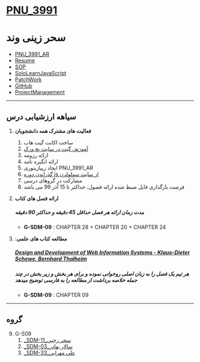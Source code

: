 # [PNU_3991](https://github.com/AliRazavi-edu/PNU_3991#TOC)
# سحر زینی وند
- [PNU_3991_AR](https://github.com/AliMehraei/PNU_3991_AR)
- [Resume](https://alimehraei.github.io/) 
- [SOP](https://alimehraei.github.io/SOP/)
- [SoloLearnJavaScript](https://alimehraei.github.io/SOLO/)
- [PatchWork](https://alimehraei.github.io/JLORD/)
- [GitHub](https://github.com/AliMehraei)
- [ProjectManagement](https://github.com/AliMehraei/ProjectManagement)
-----------------
## سیاهه ارزشیابی درس
1. **فعالیت های مشترک همه دانشجویان**
    1. ساخت اکانت گیت هاب
    2. [آموزش گیت در سایت پچ ورک](http://jlord.us/patchwork/)
    3. ارائه رزومه
    4. ارائه انگیزه نامه
    5. ایجاد ریپازیتوری PNU_3991_AR
    6. [گذراندن دوره js از سایت سولولرن](http://Sololearn.com)
    7. مشارکت در گروهای درسی
    8. فرصت بارگذاری فایل ضبط شده ارائه فصول، حداکثر تا 15 آذر 99 می باشد

2. **ارائه فصل های کتاب**
     
     ##### **مدت زمان ارائه هر فصل حداقل 45 دقیقه و حداکثر 90 دقیقه**
    - **G-SDM-09** : CHAPTER 28 + CHAPTER 20 + CHAPTER 24
    
3. :**مطالعه کتاب های علمی**
    ##### [**Design and Development of Web Information Systems** - Klaus-Dieter Schewe, Bernhard Thalheim](https://www.springer.com/gp/book/9783662588222)
    ##### **هر تیم یک فصل را به زبان اصلی روخوانی نموده و برای هر بخش و زیر بخش در چند جمله خلاصه برداشت از مطالعه را به فارسی توضیح میدهد**
    - **G-SDM-09** : CHAPTER 09 
    
----------------------------
## گروه 
9. G-S09   
    1. [_SDM-11_سحر رجبي](https://github.com/AliRazavi-edu/PNU_3991/tree/master/_MSc/SoftwareDevelopmentMethodologies/1115282_01/11_%D8%B3%D8%AD%D8%B1%20%D8%B1%D8%AC%D8%A8%D9%8A)  
    1. [_SDM-03_سالار بهادر](https://github.com/AliRazavi-edu/PNU_3991/tree/master/_MSc/SoftwareDevelopmentMethodologies/1115282_01/03_%D8%B3%D8%A7%D9%84%D8%A7%D8%B1%20%D8%A8%D9%87%D8%A7%D8%AF%D8%B1)    
    1. [_SDM-33_علي مهرايي](https://github.com/AliRazavi-edu/PNU_3991/tree/master/_MSc/SoftwareDevelopmentMethodologies/1115282_01/33_%D8%B9%D9%84%D9%8A%20%D9%85%D9%87%D8%B1%D8%A7%D9%8A%D9%8A) 


